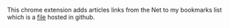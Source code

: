 This chrome extension adds articles links from the Net to my bookmarks list which is a [file](https://github.com/atefBB/bookmarks/blob/main/bookmark.md) hosted in github.
